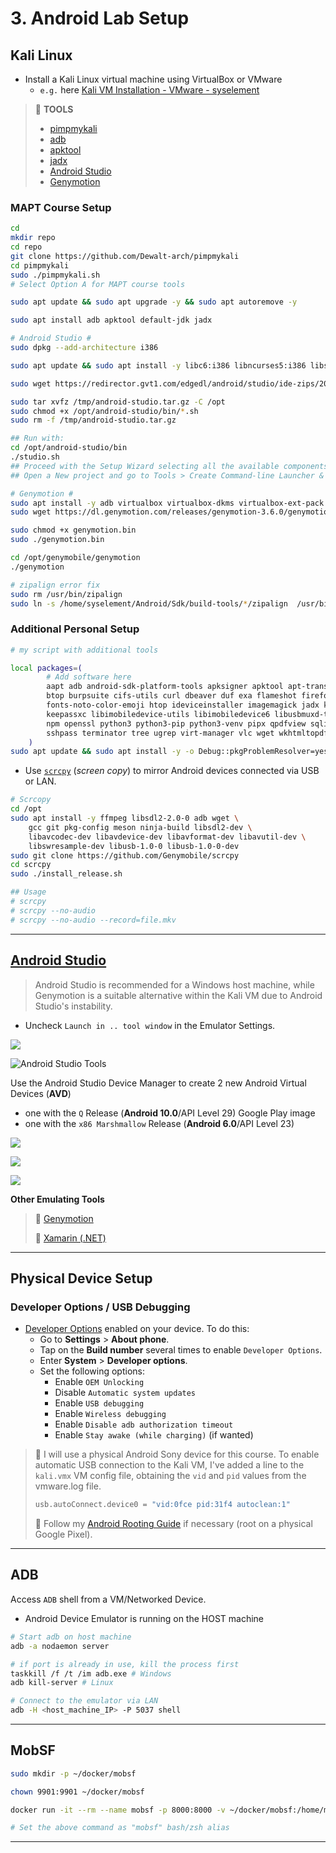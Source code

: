 # 3. Android Lab Setup

## Kali Linux

- Install a Kali Linux virtual machine using VirtualBox or VMware
  - `e.g.` here [Kali VM Installation - VMware - syselement](https://blog.syselement.com/home/operating-systems/linux/distros/kali-vm)

> 🔗 **TOOLS**
>
> - [pimpmykali](https://github.com/Dewalt-arch/pimpmykali)
> - [adb](https://developer.android.com/tools/adb)
> - [apktool](https://apktool.org/)
> - [jadx](https://github.com/skylot/jadx)
> - [Android Studio](https://developer.android.com/studio)
> - [Genymotion](https://www.genymotion.com/)

### MAPT Course Setup

```bash
cd
mkdir repo
cd repo
git clone https://github.com/Dewalt-arch/pimpmykali
cd pimpmykali
sudo ./pimpmykali.sh
# Select Option A for MAPT course tools

sudo apt update && sudo apt upgrade -y && sudo apt autoremove -y

sudo apt install adb apktool default-jdk jadx

# Android Studio #
sudo dpkg --add-architecture i386

sudo apt update && sudo apt install -y libc6:i386 libncurses5:i386 libstdc++6:i386 lib32z1 libbz2-1.0:i386

sudo wget https://redirector.gvt1.com/edgedl/android/studio/ide-zips/2023.1.1.26/android-studio-2023.1.1.26-linux.tar.gz -O /tmp/android-studio.tar.gz

sudo tar xvfz /tmp/android-studio.tar.gz -C /opt
sudo chmod +x /opt/android-studio/bin/*.sh
sudo rm -f /tmp/android-studio.tar.gz

## Run with:
cd /opt/android-studio/bin
./studio.sh
## Proceed with the Setup Wizard selecting all the available components to install
## Open a New project and go to Tools > Create Command-line Launcher & Create Desktop Entry

# Genymotion #
sudo apt install -y adb virtualbox virtualbox-dkms virtualbox-ext-pack
sudo wget https://dl.genymotion.com/releases/genymotion-3.6.0/genymotion-3.6.0-linux_x64.bin -O /tmp/genymotion.bin

sudo chmod +x genymotion.bin
sudo ./genymotion.bin

cd /opt/genymobile/genymotion
./genymotion
```

```bash
# zipalign error fix
sudo rm /usr/bin/zipalign
sudo ln -s /home/syselement/Android/Sdk/build-tools/*/zipalign  /usr/bin/zipalign
```



### Additional Personal Setup

```bash
# my script with additional tools

local packages=(
        # Add software here
        aapt adb android-sdk-platform-tools apksigner apktool apt-transport-https aptitude bettercap 
        btop burpsuite cifs-utils curl dbeaver duf exa flameshot firefox-esr flatpak fonts-firacode
        fonts-noto-color-emoji htop ideviceinstaller imagemagick jadx kate
        keepassxc libimobiledevice-utils libimobiledevice6 libusbmuxd-tools locate lolcat net-tools
        npm openssl python3 python3-pip python3-venv pipx qpdfview sqlite3 sqlitebrowser
        sshpass terminator tree ugrep virt-manager vlc wget wkhtmltopdf zaproxy zipalign
    )
sudo apt update && sudo apt install -y -o Debug::pkgProblemResolver=yes "${packages[@]}"
```

- Use [`scrcpy`](https://github.com/Genymobile/scrcpy) (*screen copy*) to mirror Android devices connected via USB or LAN.

```bash
# Scrcopy
cd /opt
sudo apt install -y ffmpeg libsdl2-2.0-0 adb wget \
	gcc git pkg-config meson ninja-build libsdl2-dev \
	libavcodec-dev libavdevice-dev libavformat-dev libavutil-dev \
	libswresample-dev libusb-1.0-0 libusb-1.0-0-dev
sudo git clone https://github.com/Genymobile/scrcpy
cd scrcpy
sudo ./install_release.sh

## Usage
# scrcpy
# scrcpy --no-audio
# scrcpy --no-audio --record=file.mkv
```



---

## [Android Studio](https://developer.android.com/studio)

> Android Studio is recommended for a Windows host machine, while Genymotion is a suitable alternative within the Kali VM due to Android Studio's instability.

- Uncheck `Launch in .. tool window` in the Emulator Settings.

![](.gitbook/assets/2024-01-05_16-38-30_289.png)

![Android Studio Tools](.gitbook/assets/2024-01-05_15-35-46_285.png)

Use the Android Studio Device Manager to create 2 new Android Virtual Devices (**AVD**)

- one with the `Q` Release (**Android 10.0**/API Level 29) Google Play image
- one with the `x86 Marshmallow` Release (**Android 6.0**/API Level 23)

![](.gitbook/assets/2024-01-05_15-38-29_286.png)

![](.gitbook/assets/2024-01-05_15-45-03_287.png)

![](.gitbook/assets/2024-01-05_15-46-13_288.png)

**Other Emulating Tools**

> 🔗 [Genymotion](https://www.genymotion.com/)
>
> 🔗 [Xamarin (.NET)](https://dotnet.microsoft.com/en-us/apps/xamarin)

---

## Physical Device Setup

### Developer Options / USB Debugging

- [Developer Options](https://developer.android.com/studio/debug/dev-options) enabled on your device. To do this:
  - Go to **Settings** > **About phone**.
  - Tap on the **Build number** several times to enable `Developer Options`.
  - Enter **System** > **Developer options**.
  - Set the following options:
    - Enable `OEM Unlocking`
    - Disable `Automatic system updates`
    - Enable `USB debugging`
    - Enable `Wireless debugging`
    - Enable `Disable adb authorization timeout`
    - Enable `Stay awake (while charging)` (if wanted)

> 📌 I will use a physical Android Sony device for this course. To enable automatic USB connection to the Kali VM, I've added a line to the `kali.vmx` VM config file, obtaining the `vid` and `pid` values from the vmware.log file.
>
> ```bash
> usb.autoConnect.device0 = "vid:0fce pid:31f4 autoclean:1"
> ```
>
> 🔗 Follow my [Android Rooting Guide](https://blog.syselement.com/home/pentesting-everything/mobile/labs/android-rooting) if necessary (root on a physical Google Pixel).

---

## ADB

Access `ADB` shell from a VM/Networked Device.

- Android Device Emulator is running on the HOST machine

```bash
# Start adb on host machine
adb -a nodaemon server

# if port is already in use, kill the process first
taskkill /f /t /im adb.exe # Windows
adb kill-server	# Linux

# Connect to the emulator via LAN
adb -H <host_machine_IP> -P 5037 shell
```

---

## MobSF

```bash
sudo mkdir -p ~/docker/mobsf

chown 9901:9901 ~/docker/mobsf

docker run -it --rm --name mobsf -p 8000:8000 -v ~/docker/mobsf:/home/mobsf/.MobSF opensecurity/mobile-security-framework-mobsf:latest

# Set the above command as "mobsf" bash/zsh alias
```



------

